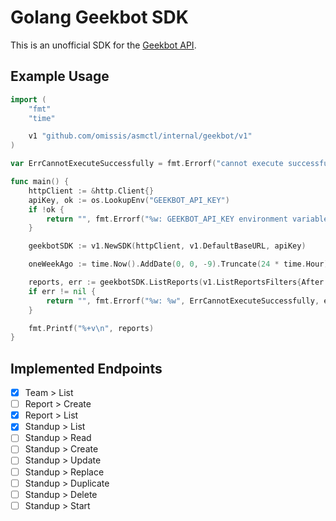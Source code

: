 # Golang Geekbot SDK

This is an unofficial SDK for the [Geekbot API](https://geekbot.com/developers/).

## Example Usage

```go
import (
	"fmt"
	"time"

	v1 "github.com/omissis/asmctl/internal/geekbot/v1"
)

var ErrCannotExecuteSuccessfully = fmt.Errorf("cannot execute successfully")

func main() {
	httpClient := &http.Client{}
	apiKey, ok := os.LookupEnv("GEEKBOT_API_KEY")
	if !ok {
		return "", fmt.Errorf("%w: GEEKBOT_API_KEY environment variable is required", ErrCannotExecuteSuccessfully)
	}

	geekbotSDK := v1.NewSDK(httpClient, v1.DefaultBaseURL, apiKey)

	oneWeekAgo := time.Now().AddDate(0, 0, -9).Truncate(24 * time.Hour).Unix()

	reports, err := geekbotSDK.ListReports(v1.ListReportsFilters{After: &oneWeekAgo})
	if err != nil {
		return "", fmt.Errorf("%w: %w", ErrCannotExecuteSuccessfully, err)
	}

	fmt.Printf("%+v\n", reports)
}
```

## Implemented Endpoints

- [x] Team > List
- [ ] Report > Create
- [x] Report > List
- [x] Standup > List
- [ ] Standup > Read
- [ ] Standup > Create
- [ ] Standup > Update
- [ ] Standup > Replace
- [ ] Standup > Duplicate
- [ ] Standup > Delete
- [ ] Standup > Start
